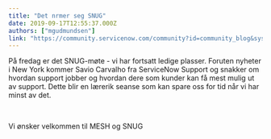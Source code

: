 ```yaml
---
title: "Det nrmer seg SNUG"
date: 2019-09-17T12:55:37.000Z
authors: ["mgudmundsen"]
link: "https://community.servicenow.com/community?id=community_blog&sys_id=e526d33fdb77f340d82ffb24399619f6"
---
```

<p>På fredag er det SNUG-møte - vi har fortsatt ledige plasser. Foruten nyheter i New York kommer Savio Carvalho fra ServiceNow Support og snakker om hvordan support jobber og hvordan dere som kunder kan få mest mulig ut av support. Dette blir en lærerik seanse som kan spare oss for tid når vi har minst av det.</p>
<p> </p>
<p>Vi ønsker velkommen til MESH og SNUG</p>
<p> </p>
<p> </p>